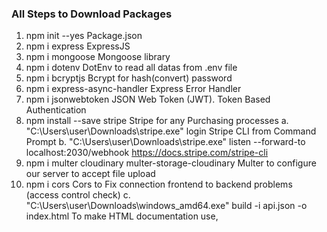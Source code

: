 ### All Steps to Download Packages

1. npm init --yes                                                                     Package.json
2. npm i express                                                                      ExpressJS 
3. npm i mongoose                                                                     Mongoose library
4. npm i dotenv                                                                       DotEnv to read all datas from .env file 
5. npm i bcryptjs                                                                     Bcrypt for hash(convert) password
6. npm i express-async-handler                                                        Express Error Handler
7. npm i jsonwebtoken                                                                 JSON Web Token (JWT). Token Based Authentication
8. npm install --save stripe                                                          Stripe for any Purchasing processes
a. "C:\Users\user\Downloads\stripe.exe" login                                         Stripe CLI from Command Prompt
b. "C:\Users\user\Downloads\stripe.exe" listen --forward-to localhost:2030/webhook    https://docs.stripe.com/stripe-cli
9. npm i multer cloudinary multer-storage-cloudinary                                  Multer to configure our server to accept file upload
10. npm i cors                                                                         Cors to Fix connection frontend to backend problems (access control check)
c. "C:\Users\user\Downloads\windows_amd64.exe" build -i api.json -o index.html        To make HTML documentation use,






  

